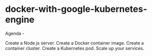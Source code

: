 # docker-with-google-kubernetes-engine


Agenda - 

Create a Node.js server.
Create a Docker container image.
Create a container cluster.
Create a Kubernetes pod.
Scale up your services.